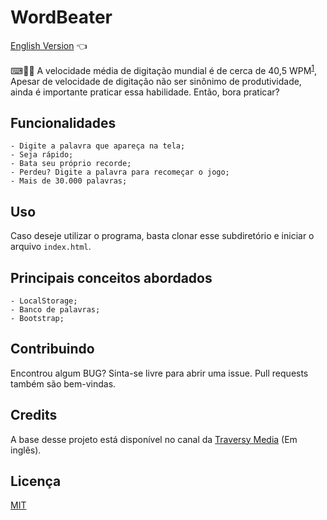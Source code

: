 # WordBeater

<a href="https://github.com/ItaloPussi/simpleProjectsJS/blob/master/wordBeater/readme.md">English Version</a> 👈

⌨👩‍💻 A velocidade média de digitação mundial é de cerca de 40,5 WPM<sup><a href="https://www.ratatype.com/learn/average-typing-speed/" target="_blank">1</a></sup>, Apesar de velocidade de digitação não ser sinônimo de produtividade, ainda é importante praticar essa habilidade. Então, bora praticar?

## Funcionalidades
    - Digite a palavra que apareça na tela;
    - Seja rápido;
    - Bata seu próprio recorde;
    - Perdeu? Digite a palavra para recomeçar o jogo;
    - Mais de 30.000 palavras;

## Uso

Caso deseje utilizar o programa, basta clonar esse subdiretório e iniciar o arquivo ```index.html```.

## Principais conceitos abordados
	- LocalStorage;
	- Banco de palavras;
    - Bootstrap;

## Contribuindo
Encontrou algum BUG? Sinta-se livre para abrir uma issue. Pull requests também são bem-vindas.

## Credits
A base desse projeto está disponível no canal da <a href="https://www.youtube.com/watch?v=Yw-SYSG-028" target="_blank">Traversy Media</a> (Em inglês).

## Licença
[MIT](https://choosealicense.com/licenses/mit/)
